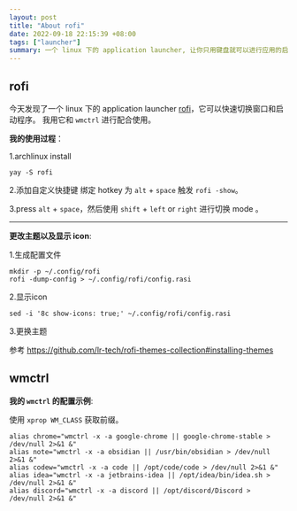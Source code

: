 ```yaml
---
layout: post
title: "About rofi"
date: 2022-09-18 22:15:39 +08:00
tags: ["launcher"]
summary: 一个 linux 下的 application launcher, 让你只用键盘就可以进行应用的启动与切换。
---
```


## rofi

今天发现了一个 linux 下的 application launcher [rofi](https://github.com/davatorium/rofi)，它可以快速切换窗口和启动程序。
我用它和 `wmctrl` 进行配合使用。

**我的使用过程**：

1.archlinux install

```shell
yay -S rofi
```

2.添加自定义快捷键 绑定 hotkey 为  `alt` + `space` 触发 `rofi -show`。

3.press `alt` + `space`，然后使用 `shift` + `left` or `right` 进行切换 mode 。

---

**更改主题以及显示 icon**:

1.生成配置文件

```shell
mkdir -p ~/.config/rofi
rofi -dump-config > ~/.config/rofi/config.rasi
```

2.显示icon

```shell    
sed -i '8c show-icons: true;' ~/.config/rofi/config.rasi
```

3.更换主题

参考 https://github.com/lr-tech/rofi-themes-collection#installing-themes

## wmctrl

**我的 `wmctrl` 的配置示例**:

使用 `xprop WM_CLASS` 获取前缀。

```shell
alias chrome="wmctrl -x -a google-chrome || google-chrome-stable > /dev/null 2>&1 &"
alias note="wmctrl -x -a obsidian || /usr/bin/obsidian > /dev/null 2>&1 &"
alias codew="wmctrl -x -a code || /opt/code/code > /dev/null 2>&1 &"
alias idea="wmctrl -x -a jetbrains-idea || /opt/idea/bin/idea.sh > /dev/null 2>&1 &"
alias discord="wmctrl -x -a discord || /opt/discord/Discord > /dev/null 2>&1 &"
```